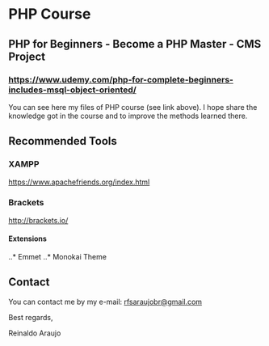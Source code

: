# PHP Course
## PHP for Beginners - Become a PHP Master - CMS Project
### https://www.udemy.com/php-for-complete-beginners-includes-msql-object-oriented/

You can see here my files of PHP course (see link above).
I hope share the knowledge got in the course and to improve the methods learned there.

## Recommended Tools
### XAMPP
https://www.apachefriends.org/index.html

### Brackets
http://brackets.io/
#### Extensions
..* Emmet
..* Monokai Theme


## Contact

You can contact me by my e-mail:
rfsaraujobr@gmail.com

Best regards,

Reinaldo Araujo
